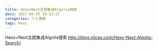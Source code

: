```yaml
---
title: Hexo+Next主题集成Algolia搜索
date: 2017-04-25 19:53:27
categories: 个人博客
tags: Hexo
---
```


Hexo+Next主题集成Algolia搜索
http://blog.niices.com/Hexo-Next-Algolia-Search/
